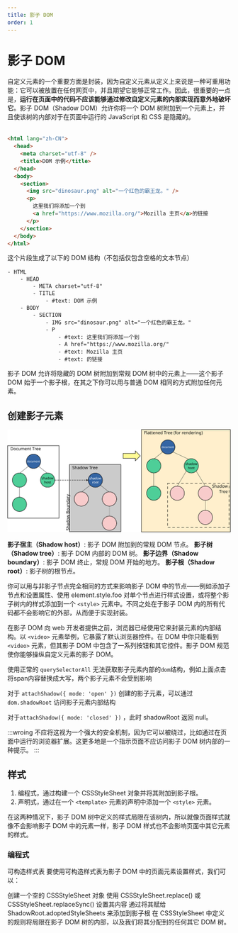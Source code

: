 ```yaml
---
title: 影子 DOM
order: 1
---
```




# 影子 DOM

自定义元素的一个重要方面是封装，因为自定义元素从定义上来说是一种可重用功能：它可以被放置在任何网页中，并且期望它能够正常工作。因此，很重要的一点是，**运行在页面中的代码不应该能够通过修改自定义元素的内部实现而意外地破坏它**。影子 DOM（Shadow DOM）允许你将一个 DOM 树附加到一个元素上，并且使该树的内部对于在页面中运行的 JavaScript 和 CSS 是隐藏的。

```html

<html lang="zh-CN">
  <head>
    <meta charset="utf-8" />
    <title>DOM 示例</title>
  </head>
  <body>
    <section>
      <img src="dinosaur.png" alt="一个红色的霸王龙。" />
      <p>
        这里我们将添加一个到
        <a href="https://www.mozilla.org/">Mozilla 主页</a>的链接
      </p>
    </section>
  </body>
</html>

```

这个片段生成了以下的 DOM 结构（不包括仅包含空格的文本节点）

```
- HTML
    - HEAD
        - META charset="utf-8"
        - TITLE
            - #text: DOM 示例
    - BODY
        - SECTION
            - IMG src="dinosaur.png" alt="一个红色的霸王龙。"
            - P
                - #text: 这里我们将添加一个到
                - A href="https://www.mozilla.org/"
                - #text: Mozilla 主页
                - #text: 的链接

```

影子 DOM 允许将隐藏的 DOM 树附加到常规 DOM 树中的元素上——这个影子 DOM 始于一个影子根，在其之下你可以用与普通 DOM 相同的方式附加任何元素。

## 创建影子元素

![影子 DOM](./shadowdom.svg '影子 DOM')

**影子宿主（Shadow host）**: 影子 DOM 附加到的常规 DOM 节点。
**影子树（Shadow tree）**: 影子 DOM 内部的 DOM 树。
**影子边界（Shadow boundary）**: 影子 DOM 终止，常规 DOM 开始的地方。
**影子根（Shadow root）**: 影子树的根节点。

你可以用与非影子节点完全相同的方式来影响影子 DOM 中的节点——例如添加子节点和设置属性、使用 element.style.foo 对单个节点进行样式设置，或将整个影子树内的样式添加到一个 `<style>` 元素中。不同之处在于影子 DOM 内的所有代码都不会影响它的外部，从而便于实现封装。

在影子 DOM 向 web 开发者提供之前，浏览器已经使用它来封装元素的内部结构。以 `<video>` 元素举例，它暴露了默认浏览器控件。在 DOM 中你只能看到 `<video>` 元素，但其影子 DOM 中包含了一系列按钮和其它控件。影子 DOM 规范使你能够操纵自定义元素的影子 DOM。

<code src="./CreateShadow/shadowDOM.tsx" title="创建影子元素"></code>

使用正常的 `querySelectorAll` 无法获取影子元素内部的`dom`结构，例如上面点击将span内容替换成大写，两个影子元素不会受到影响

对于 `attachShadow({ mode: 'open' })` 创建的影子元素，可以通过 `dom.shadowRoot` 访问影子元素内部结构

对于`attachShadow({ mode: 'closed' })` ，此时 shadowRoot 返回 null。

:::wroing
不应将这视为一个强大的安全机制，因为它可以被绕过，比如通过在页面中运行的浏览器扩展。这更多地是一个指示页面不应访问影子 DOM 树内部的一种提示。
:::

## 样式

1. 编程式，通过构建一个 CSSStyleSheet 对象并将其附加到影子根。
2. 声明式，通过在一个 `<template>` 元素的声明中添加一个 `<style>` 元素。

在这两种情况下，影子 DOM 树中定义的样式局限在该树内，所以就像页面样式就像不会影响影子 DOM 中的元素一样，影子 DOM 样式也不会影响页面中其它元素的样式。

### 编程式

可构造样式表
要使用可构造样式表为影子 DOM 中的页面元素设置样式，我们可以：

创建一个空的 CSSStyleSheet 对象
使用 CSSStyleSheet.replace() 或 CSSStyleSheet.replaceSync() 设置其内容
通过将其赋给 ShadowRoot.adoptedStyleSheets 来添加到影子根
在 CSSStyleSheet 中定义的规则将局限在影子 DOM 树的内部，以及我们将其分配到的任何其它 DOM 树。


<code code src="./shadowCss/shadowDOMCSS.tsx" title="影子元素 样式"></code>
